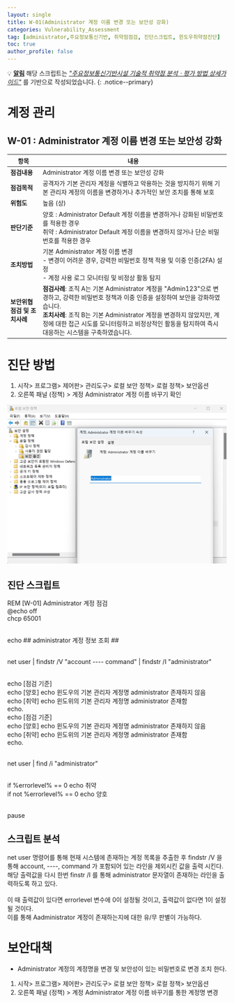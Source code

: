 ```yaml
---
layout: single
title: W-01(Administrator 계정 이름 변경 또는 보안성 강화)
categories: Vulnerability_Assessment
tag: [administrator,주요정보통신기반, 취약점점검, 진단스크립트, 윈도우취약점진단]
toc: true
author_profile: false
---
```


💡 **<u>알림</u>** 해당 스크립트는 <u style="font-style: italic;">"주요정보통신기반시설 기술적 취약점 분석ㆍ평가 방법 상세가이드"</u> 를 기반으로 작성되었습니다.
{: .notice--primary} 

# 계정 관리
## W-01 : Administrator 계정 이름 변경 또는 보안성 강화

| 항목 | 내용 |
|------|------|
| **점검내용** | Administrator 계정 이름 변경 또는 보안성 강화 |
| **점검목적** | 공격자가 기본 관리자 계정을 식별하고 악용하는 것을 방지하기 위해 기본 관리자 계정의 이름을 변경하거나 추가적인 보안 조치를 통해 보호 |
| **위험도** | 높음 (상) |
| **판단기준** | 양호 : Administrator Default 계정 이름을 변경하거나 강화된 비밀번호를 적용한 경우<br>취약 : Administrator Default 계정 이름을 변경하지 않거나 단순 비밀번호를 적용한 경우
| **조치방법** | 기본 Administrator 계정 이름 변경<br>- 변경이 어려운 경우, 강력한 비밀번호 정책 적용 및 이중 인증(2FA) 설정<br>- 계정 사용 로그 모니터링 및 비정상 활동 탐지 |
| **보안위협점검 및 조치사례** | **점검사례**: 조직 A는 기본 Administrator 계정을 "Admin123"으로 변경하고, 강력한 비밀번호 정책과 이중 인증을 설정하여 보안을 강화하였습니다.<br>**조치사례**: 조직 B는 기본 Administrator 계정을 변경하지 않았지만, 계정에 대한 접근 시도를 모니터링하고 비정상적인 활동을 탐지하여 즉시 대응하는 시스템을 구축하였습니다. |

# 진단 방법

1. 시작> 프로그램> 제어판> 관리도구> 로컬 보안 정책> 로컬 정책> 보안옵션
2. 오른쪽 패널 (정책) > 계정 Administrator 계정 이름 바꾸기 확인

<img src="/assets/image/Vulnerability_Assessment/windows_scripts/image.png" alt="description" width="600"/>

## 진단 스크립트
<div class="notice">
  REM [W-01] Administrator 계정 점검<br>
  @echo off<br>
  chcp 65001<br><br>

  echo ## administrator 계정 정보 조회 ##<br><br>

  net user | findstr /V "account ---- command" | findstr /I "administrator"<br><br>

  echo [점검 기준] <br>
  echo [양호] echo 윈도우의 기본 관리자 계정명 administrator 존재하지 않음<br>
  echo [취약] echo 윈도위의 기본 관리자 계정명 administrator 존재함 <br>
  echo.<br>
  echo [점검 기준] <br>
  echo [양호] echo 윈도우의 기본 관리자 계정명 administrator 존재하지 않음<br>
  echo [취약] echo 윈도위의 기본 관리자 계정명 administrator 존재함 <br>
  echo.<br><br>

  net user | find /i "administrator" <br><br>

  if %errorlevel% == 0 echo 취약 <br>
  if not %errorlevel% == 0  echo 양호 <br><br>

  pause
</div>

## 스크립트 분석
net user 명령어를 통해 현재 시스템에 존재하는 계정 목록을 추출한 후 findstr /V 을 통해 account, ----, command 가 포함되어 있는 라인을 제외시킨 값을 출력 시킨다. <br>
해당 출력값을 다시 한번 finstr /I 를 통해 administrator 문자열이 존재하는 라인을 출력하도록 하고 있다.
<br><br>
이 때 출력값이 있다면 errorlevel 변수에 0이 설정될 것이고, 출력값이 없다면 1이 설정될 것이다.<br>
이를 통해 Aadministrator 계정이 존재하는지에 대한 유/무 판별이 가능하다.

# 보안대책
- Administrator 계정의 계정명을 변경 및 보안성이 있는 비밀번호로 변경 조치 한다.

1. 시작> 프로그램> 제어판> 관리도구> 로컬 보안 정책> 로컬 정책> 보안옵션
2. 오른쪽 패널 (정책) > 계정 Administrator 계정 이름 바꾸기를 통한 계정명 변경